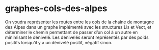 # graphes-cols-des-alpes
On voudra représenter les routes entre les cols de la chaîne de montagne des Alpes dans un graphe implémenté avec les structures Lis et Vect, et déterminer le chemin permettant de passer d’un col à un autre en minimisant le dénivelé. Les dénivelés seront représentés par des poids positifs lorsqu’il y a un dénivelé positif, négatif sinon. 

